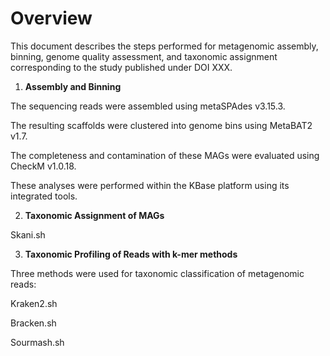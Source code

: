 # Overview

This document describes the steps performed for metagenomic assembly, binning, genome quality assessment, and taxonomic assignment corresponding to the study published under DOI XXX.

1. **Assembly and Binning**

The sequencing reads were assembled using metaSPAdes v3.15.3.

The resulting scaffolds were clustered into genome bins using MetaBAT2 v1.7.

The completeness and contamination of these MAGs were evaluated using CheckM v1.0.18.

These analyses were performed within the KBase platform using its integrated tools.

2. **Taxonomic Assignment of MAGs**

Skani.sh


3. **Taxonomic Profiling of Reads with k-mer methods**

Three methods were used for taxonomic classification of metagenomic reads:

Kraken2.sh

Bracken.sh

Sourmash.sh
